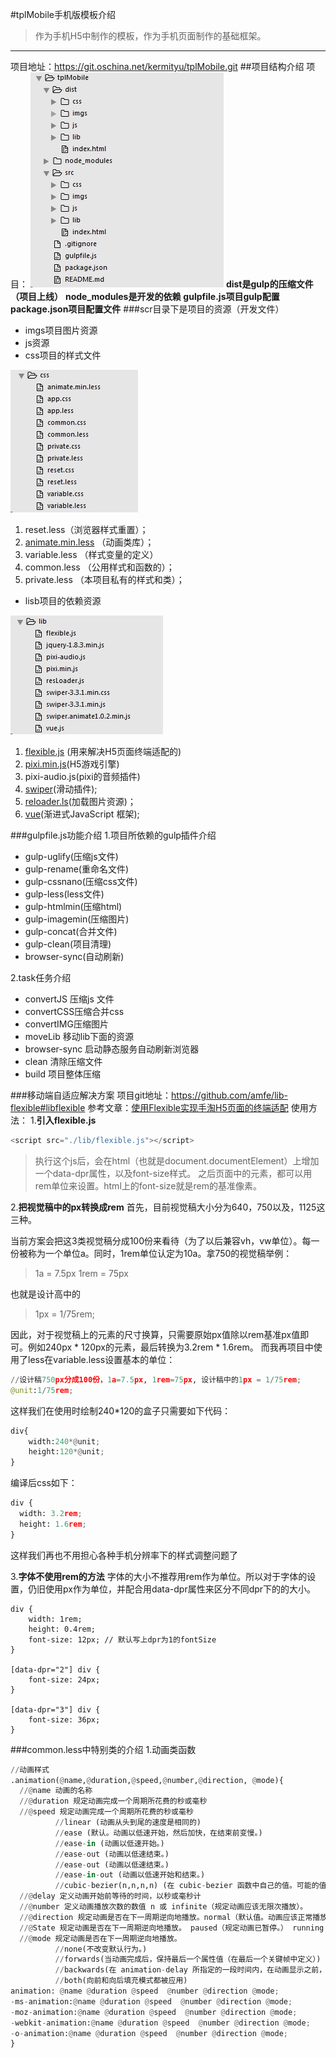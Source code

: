 #tplMobile手机版模板介绍
>作为手机H5中制作的模板，作为手机页面制作的基础框架。

- - - - 
项目地址：<https://git.oschina.net/kermityu/tplMobile.git>
##项目结构介绍
项目：
![](./_image/2017-02-16-18-07-02.jpg)
**dist是gulp的压缩文件（项目上线）**
**node_modules是开发的依赖**
**gulpfile.js项目gulp配置**
**package.json项目配置文件**
###scr目录下是项目的资源（开发文件）
- imgs项目图片资源
- js资源
-  css项目的样式文件
    
![](./_image/2017-02-16-18-13-39.jpg)
1. reset.less（浏览器样式重置）；
2. [animate.min.less](https://daneden.github.io/animate.css/) （动画类库）；
3. variable.less （样式变量的定义）
4. common.less （公用样式和函数的）；
5. private.less （本项目私有的样式和类）；
- lisb项目的依赖资源

![](./_image/2017-02-16-18-15-27.jpg)
1. [flexible.js](https://github.com/amfe/article/issues/17) (用来解决H5页面终端适配的)
2. [pixi.min.js](http://www.pixijs.com/)(H5游戏引擎)
3. pixi-audio.js(pixi的音频插件)
4. [swiper](http://www.swiper.com.cn/)(滑动插件);
5. [reloader.ls](http://www.yangqiu.cn/a931035119/349000.html)(加载图片资源)；
6. [vue](http://cn.vuejs.org/)(渐进式JavaScript 框架);

###gulpfile.js功能介绍
1.项目所依赖的gulp插件介绍
- gulp-uglify(压缩js文件)
- gulp-rename(重命名文件)
- gulp-cssnano(压缩css文件)
- gulp-less(less文件)
- gulp-htmlmin(压缩html)
- gulp-imagemin(压缩图片)
- gulp-concat(合并文件)
- gulp-clean(项目清理)
- browser-sync(自动刷新)

2.task任务介绍
- convertJS 压缩js 文件
- convertCSS压缩合并css
- convertIMG压缩图片
- moveLib 移动lib下面的资源
- browser-sync 启动静态服务自动刷新浏览器
- clean 清除压缩文件
- build 项目整体压缩

###移动端自适应解决方案 
项目git地址：<https://github.com/amfe/lib-flexible#libflexible>
参考文章：[使用Flexible实现手淘H5页面的终端适配](https://github.com/amfe/article/issues/17)
使用方法：
1.**引入flexible.js**
```python
<script src="./lib/flexible.js"></script>
```

>执行这个js后，会在html（也就是document.documentElement）上增加一个data-dpr属性，以及font-size样式。
之后页面中的元素，都可以用rem单位来设置。html上的font-size就是rem的基准像素。

2.**把视觉稿中的px转换成rem**
首先，目前视觉稿大小分为640，750以及，1125这三种。

当前方案会把这3类视觉稿分成100份来看待（为了以后兼容vh，vw单位）。每一份被称为一个单位a。同时，1rem单位认定为10a。拿750的视觉稿举例：
> 1a = 7.5px
1rem = 75px

也就是设计高中的
 >1px = 1/75rem;

因此，对于视觉稿上的元素的尺寸换算，只需要原始px值除以rem基准px值即可。例如240px * 120px的元素，最后转换为3.2rem * 1.6rem。
而我再项目中使用了less在variable.less设置基本的单位：
```python
//设计稿750px分成100份，1a=7.5px, 1rem=75px, 设计稿中的1px = 1/75rem;
@unit:1/75rem;
```
这样我们在使用时绘制240*120的盒子只需要如下代码：
```python
div{
	width:240*@unit;
	height:120*@unit;
}
```
编译后css如下：
```python
div {
  width: 3.2rem;
  height: 1.6rem;
}
```
这样我们再也不用担心各种手机分辨率下的样式调整问题了

3.**字体不使用rem的方法**
字体的大小不推荐用rem作为单位。所以对于字体的设置，仍旧使用px作为单位，并配合用data-dpr属性来区分不同dpr下的的大小。
```ptthon
div {
    width: 1rem; 
    height: 0.4rem;
    font-size: 12px; // 默认写上dpr为1的fontSize
}

[data-dpr="2"] div {
    font-size: 24px;
}

[data-dpr="3"] div {
    font-size: 36px;
}
```
###common.less中特别类的介绍
1.动画类函数
```python
//动画样式
.animation(@name,@duration,@speed,@number,@direction, @mode){
  //@name 动画的名称
  //@duration 规定动画完成一个周期所花费的秒或毫秒
  //@speed 规定动画完成一个周期所花费的秒或毫秒 
          //linear (动画从头到尾的速度是相同的)
          //ease (默认。动画以低速开始，然后加快，在结束前变慢。)
          //ease-in (动画以低速开始。)
          //ease-out (动画以低速结束。)
          //ease-out (动画以低速结束。)
          //ease-in-out (动画以低速开始和结束。)
          //cubic-bezier(n,n,n,n) (在 cubic-bezier 函数中自己的值。可能的值是从 0 到 1 的数值。)
  //@delay 定义动画开始前等待的时间，以秒或毫秒计
  //@number 定义动画播放次数的数值 n 或 infinite（规定动画应该无限次播放）。 
  //@direction 规定动画是否在下一周期逆向地播放。normal（默认值。动画应该正常播放。） alternate（动画应该轮流反向播放。）； 
  //@State 规定动画是否在下一周期逆向地播放。 paused（规定动画已暂停。） running（规定动画正在播放。）； 
  //@mode 规定动画是否在下一周期逆向地播放。  
          //none(不改变默认行为。)
          //forwards(当动画完成后，保持最后一个属性值（在最后一个关键帧中定义）)
          //backwards(在 animation-delay 所指定的一段时间内，在动画显示之前，应用开始属性值（在第一个关键帧中定义）)
          //both(向前和向后填充模式都被应用)
animation: @name @duration @speed  @number @direction @mode;
-ms-animation:@name @duration @speed  @number @direction @mode;
-moz-animation:@name @duration @speed  @number @direction @mode;
-webkit-animation:@name @duration @speed  @number @direction @mode;
-o-animation:@name @duration @speed  @number @direction @mode;
}
```

